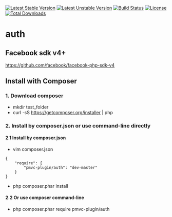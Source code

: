 [![Latest Stable Version](https://poser.pugx.org/pmvc-plugin/auth/v/stable)](https://packagist.org/packages/pmvc-plugin/auth) 
[![Latest Unstable Version](https://poser.pugx.org/pmvc-plugin/auth/v/unstable)](https://packagist.org/packages/pmvc-plugin/auth) 
[![Build Status](https://travis-ci.org/pmvc-plugin/auth.svg?branch=master)](https://travis-ci.org/pmvc-plugin/auth)
[![License](https://poser.pugx.org/pmvc-plugin/auth/license)](https://packagist.org/packages/pmvc-plugin/auth)
[![Total Downloads](https://poser.pugx.org/pmvc-plugin/auth/downloads)](https://packagist.org/packages/pmvc-plugin/auth) 

auth
===============

## Facebook sdk v4+
https://github.com/facebook/facebook-php-sdk-v4


## Install with Composer
### 1. Download composer
   * mkdir test_folder
   * curl -sS https://getcomposer.org/installer | php

### 2. Install by composer.json or use command-line directly
#### 2.1 Install by composer.json
   * vim composer.json
```
{
    "require": {
        "pmvc-plugin/auth": "dev-master"
    }
}
```
   * php composer.phar install

#### 2.2 Or use composer command-line
   * php composer.phar require pmvc-plugin/auth

